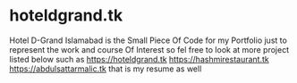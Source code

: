 # hoteldgrand.tk
Hotel D-Grand Islamabad is the Small Piece Of Code for my Portfolio just to represent the work and course Of Interest so fel free to look at more 
project listed below such as
https://hoteldgrand.tk
https://hashmirestaurant.tk
https://abdulsattarmalic.tk
that is my resume as well
